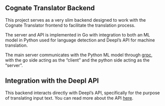 ## **Cognate Translator Backend**

This project serves as a very slim backend designed to work with the Cognate Translator frontend to facilitate the translation process. 

The server and API is implemented in Go with integration to both an ML model in Python used for language detection and Deepl’s API for machine translation.

The main server communicates with the Python ML model through [grpc](https://grpc.io/), with the go side acting as the “client” and the python side acting as the “server”.

## **Integration with the Deepl API**

This backend interacts directly with Deepl’s API, specifically for the purpose of translating input text. You can read more about the API [here](https://www.deepl.com/pro-api?cta=header-pro-api).
